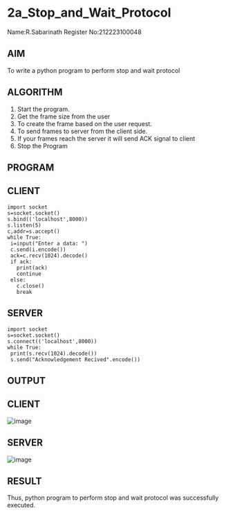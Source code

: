 # 2a_Stop_and_Wait_Protocol
Name:R.Sabarinath
Register No:212223100048
## AIM 
To write a python program to perform stop and wait protocol
## ALGORITHM
1. Start the program.
2. Get the frame size from the user
3. To create the frame based on the user request.
4. To send frames to server from the client side.
5. If your frames reach the server it will send ACK signal to client
6. Stop the Program
## PROGRAM
## CLIENT
```
import socket
s=socket.socket()
s.bind(('localhost',8000))
s.listen(5)
c,addr=s.accept()
while True:
 i=input("Enter a data: ")
 c.send(i.encode())
 ack=c.recv(1024).decode()
 if ack:
   print(ack)
   continue
 else:
   c.close()
   break
```
## SERVER
```
import socket
s=socket.socket()
s.connect(('localhost',8000))
while True:
 print(s.recv(1024).decode())
 s.send("Acknowledgement Recived".encode())
```

## OUTPUT
## CLIENT
![image](https://github.com/Sabari-2005/2a_Stop_and_Wait_Protocol/assets/139338709/f640359e-a59b-475c-a710-40e4a3e18a17)
## SERVER
![image](https://github.com/Sabari-2005/2a_Stop_and_Wait_Protocol/assets/139338709/b29cf3e4-bbf9-48d3-9c90-c82f121df886)
## RESULT
Thus, python program to perform stop and wait protocol was successfully executed.
